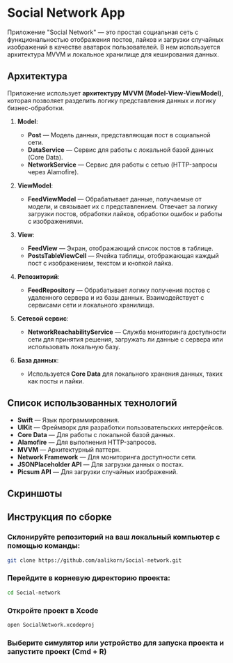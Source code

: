 
# Social Network App

Приложение "Social Network" — это простая социальная сеть с функциональностью отображения постов, лайков и загрузки случайных изображений в качестве аватарок пользователей. В нем используется архитектура MVVM и локальное хранилище для кеширования данных.

## Архитектура

Приложение использует **архитектуру MVVM (Model-View-ViewModel)**, которая позволяет разделить логику представления данных и логику бизнес-обработки.

1. **Model**:
   - **Post** — Модель данных, представляющая пост в социальной сети.
   - **DataService** — Сервис для работы с локальной базой данных (Core Data).
   - **NetworkService** — Сервис для работы с сетью (HTTP-запросы через Alamofire).
   
2. **ViewModel**:
   - **FeedViewModel** — Обрабатывает данные, получаемые от модели, и связывает их с представлением. Отвечает за логику загрузки постов, обработки лайков, обработки ошибок и работы с изображениями.
   
3. **View**:
   - **FeedView** — Экран, отображающий список постов в таблице.
   - **PostsTableViewCell** — Ячейка таблицы, отображающая каждый пост с изображением, текстом и кнопкой лайка.

4. **Репозиторий**:
   - **FeedRepository** — Обрабатывает логику получения постов с удаленного сервера и из базы данных. Взаимодействует с сервисами сети и локального хранилища.

5. **Сетевой сервис**:
   - **NetworkReachabilityService** — Служба мониторинга доступности сети для принятия решения, загружать ли данные с сервера или использовать локальную базу.

6. **База данных**:
   - Используется **Core Data** для локального хранения данных, таких как посты и лайки.

## Список использованных технологий

- **Swift** — Язык программирования.
- **UIKit** — Фреймворк для разработки пользовательских интерфейсов.
- **Core Data** — Для работы с локальной базой данных.
- **Alamofire** — Для выполнения HTTP-запросов.
- **MVVM** — Архитектурный паттерн.
- **Network Framework** — Для мониторинга доступности сети.
- **JSONPlaceholder API** — Для загрузки данных о постах.
- **Picsum API** — Для загрузки случайных изображений.

## Скриншоты


## Инструкция по сборке

### Склонируйте репозиторий на ваш локальный компьютер с помощью команды:

```bash
git clone https://github.com/aalikorn/Social-network.git
```
### Перейдите в корневую директорию проекта:

```bash
cd Social-network
```

### Откройте проект в Xcode

```bash
open SocialNetwork.xcodeproj
```

### Выберите симулятор или устройство для запуска проекта и запустите проект (Cmd + R)

